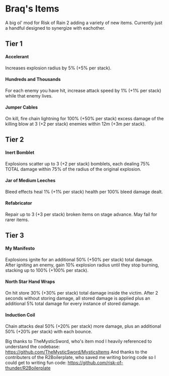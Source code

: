 
# Braq's Items
A big ol' mod for Risk of Rain 2 adding a variety of new items. Currently just a handful designed to synergize with eachother.

## Tier 1
#### Accelerant
Increases explosion radius by 5% (+5% per stack).
#### Hundreds and Thousands
For each enemy you have hit, increase attack speed by 1% (+1% per stack) while that enemy lives.
#### Jumper Cables
On kill, fire chain lightning for 100% (+50% per stack) excess damage of the killing blow at 3 (+2 per stack) enemies within 12m (+3m per stack).

## Tier 2
#### Inert Bomblet
Explosions scatter up to 3 (+2 per stack) bomblets, each dealing 75% TOTAL damage within 75% of the radius of the original explosion.
#### Jar of Medium Leeches
Bleed effects heal 1% (+1% per stack) health per 100% bleed damage dealt.
#### Refabricator
Repair up to 3 (+3 per stack) broken items on stage advance. May fail for rarer items.

## Tier 3
#### My Manifesto
Explosions ignite for an additional 50% (+50% per stack) total damage. After igniting an enemy, gain 10% explosion radius until they stop burning, stacking up to 100% (+100% per stack).
#### North Star Hand Wraps
On hit store 30% (+30% per stack) total damage inside the victim. After 2 seconds without storing damage, all stored damage is applied plus an additional 5% total damage for every instance of stored damage.
#### Induction Coil
Chain attacks deal 50% (+20% per stack) more damage, plus an additional 50% (+20% per stack) with each bounce.


Big thanks to TheMysticSword, who's item mod I heavily referenced to understand the codebase: https://github.com/TheMysticSword/MysticsItems
And thanks to the contributers of the R2Boilerplate, who saved me writing boring code so I could get to writing fun code: https://github.com/risk-of-thunder/R2Boilerplate
